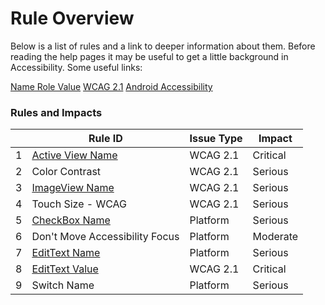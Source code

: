 # Rule Overview

Below is a list of rules and a link to deeper information about them. Before reading the help
pages it may be useful to get a little background in Accessibility. Some useful links:

[Name Role Value](name-role-value.md)
[WCAG 2.1](https://www.w3.org/TR/WCAG21/)
[Android Accessibility](https://developer.android.com/guide/topics/ui/accessibility)

### Rules and Impacts

|   | Rule ID | Issue Type | Impact |
|---|---------|------------|--------|
| 1 | [Active View Name](active-view-name.md) | WCAG 2.1 | Critical |
| 2 | Color Contrast | WCAG 2.1 | Serious |
| 3 | [ImageView Name](image-view-name.md) | WCAG 2.1 | Serious |
| 4 | Touch Size - WCAG | WCAG 2.1 | Serious |
| 5 | [CheckBox Name](checkbox-name.md) | Platform | Serious |
| 6 | Don't Move Accessibility Focus | Platform | Moderate |
| 7 | [EditText Name](edit-text-name.md) | Platform | Serious |
| 8 | [EditText Value](edit-text-value.md) | WCAG 2.1 | Critical |
| 9 | Switch Name | Platform | Serious |


